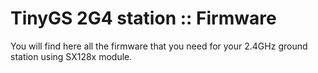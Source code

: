 # TinyGS 2G4 station :: Firmware

You will find here all the firmware that you need for your 2.4GHz ground station using SX128x module.
